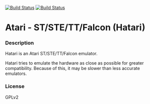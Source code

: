 [![Build Status](https://travis-ci.org/kodi-game/game.libretro.hatari.svg?branch=master)](https://travis-ci.org/kodi-game/game.libretro.hatari)
[![Build Status](https://ci.appveyor.com/api/projects/status/github/kodi-game/game.libretro.hatari?svg=true)](https://ci.appveyor.com/project/kodi-game/game-libretro-hatari)

# Atari - ST/STE/TT/Falcon (Hatari)

### Description
Hatari is an Atari ST/STE/TT/Falcon emulator.

Hatari tries to emulate the hardware as close as possible for greater compatibility. Because of this, it may be slower than less accurate emulators.

### License
GPLv2


